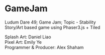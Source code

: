 # GameJam
Ludum Dare 49; Game Jam; Topic - Stability    
Story/Art based game using Phaser3.js + Tiled

Splash Art: Daniel Liao   
Pixel Art: Emily Ye   
Programmer & Producer: Alex Shaham
